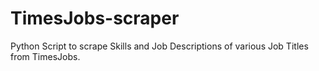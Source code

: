 # TimesJobs-scraper

Python Script to scrape Skills and Job Descriptions of various Job Titles from TimesJobs.
